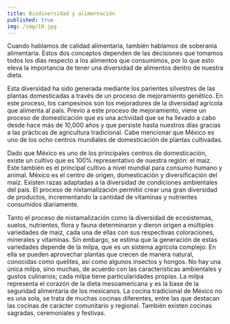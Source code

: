 ```yaml
---
title: Biodiversidad y alimentación
published: true
img: /img/10.jpg
---
```


Cuando hablamos de calidad alimentaria, también hablamos de soberanía alimentaria. Estos dos conceptos dependen de las decisiones que tomamos todos los días respecto a los alimentos que consumimos, por lo que esto eleva la importancia de tener una diversidad de alimentos dentro de nuestra dieta.

Esta diversidad ha sido generada mediante los parientes silvestres de las plantas domesticadas a través de un proceso de mejoramiento genético. En este proceso, los campesinos son los mejoradores de la diversidad agrícola que alimenta al país. Previo a este proceso de mejoramiento, viene un proceso de domesticación que es una actividad que se ha llevado a cabo desde hace más de 10,000 años y que persiste hasta nuestros días gracias a las prácticas de agricultura tradicional. Cabe mencionar que México es uno de los ocho centros mundiales de domesticación de plantas cultivadas.

Dado que México es uno de los principales centros de domesticación, existe un cultivo que es 100% representativo de nuestra región: el maíz. Este también es el principal cultivo a nivel mundial para consumo humano y animal. México es el centro de origen, domesticación y diversificación del maíz. Existen razas adaptadas a la diversidad de condiciones ambientales del país. El proceso de nixtamalización permitió crear una gran diversidad de productos, incrementando la cantidad de vitaminas y nutrientes consumidos diariamente.

Tanto el proceso de nixtamalización como la diversidad de ecosistemas, suelos, nutrientes, flora y fauna determinaron y dieron origen a múltiples variedades de maíz, cada una de ellas con sus respectivas coloraciones, minerales y vitaminas. Sin embargo, se estima que la generación de estas variedades depende de la milpa, que es un sistema agrícola complejo. En ella se pueden aprovechar plantas que crecen de manera natural, conocidas como quelites, así como algunos insectos y hongos. No hay una única milpa, sino muchas, de acuerdo con las características ambientales y gustos culinarios; cada milpa tiene particularidades propias. La milpa representa el corazón de la dieta mesoamericana y es la base de la seguridad alimentaria de los mexicanos. La cocina tradicional de México no es una sola, se trata de muchas cocinas diferentes, entre las que destacan las cocinas de carácter comunitario y regional. También existen cocinas sagradas, ceremoniales y festivas.
